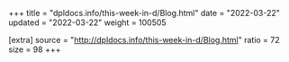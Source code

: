 +++
title = "dpldocs.info/this-week-in-d/Blog.html"
date = "2022-03-22"
updated = "2022-03-22"
weight = 100505

[extra]
source = "http://dpldocs.info/this-week-in-d/Blog.html"
ratio = 72
size = 98
+++
